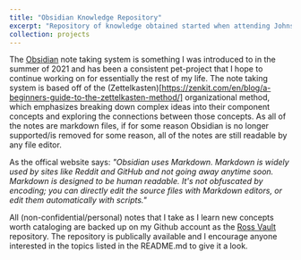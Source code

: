 ```yaml
---
title: "Obsidian Knowledge Repository"
excerpt: "Repository of knowledge obtained started when attending Johns Hopkins University for my M.S.E. <br/><img src='/images/obsidian_network.png'>"
collection: projects
---
```


The [Obsidian](https://obsidian.md/) note taking system is something I was introduced to in the summer of 2021 and has been a consistent pet-project that I hope to continue working on for essentially the rest of my life. The note taking system is based off of the (Zettelkasten)[https://zenkit.com/en/blog/a-beginners-guide-to-the-zettelkasten-method/] organizational method, which emphasizes breaking down complex ideas into their component concepts and exploring the connections between those concepts.
As all of the notes are markdown files, if for some reason Obsidian is no longer supported/is removed for some reason, all of the notes are still readable by any file editor.

As the offical website says:
*"Obsidian uses Markdown. Markdown is widely used by sites like Reddit and GitHub and not going away anytime soon. Markdown is designed to be human readable. It's not obfuscated by encoding; you can directly edit the source files with Markdown editors, or edit them automatically with scripts."*

All (non-confidential/personal) notes that I take as I learn new concepts worth cataloging are backed up on my Github account as the [Ross Vault](https://github.com/Lawreros/Ross_Vault) repository. The repository is publically available and I encourage anyone interested in the topics listed in the README.md to give it a look.